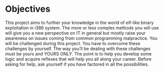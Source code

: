 

<h1>Objectives</h1>


This project aims to further your knowledge in the world of elf-like binary exploitation
in i386 system.
The more or less complex methods you will use will give you a new perspective on IT
in general but mostly raise your awareness on issues coming from common programming
malpractice.
You will be challenged during this project. You have to overcome these challenges
by yourself. The way you’ll be dealing with these challenges must be yours and YOURS
ONLY. The point is to help you develop some logic and acquire reflexes that will help
you all along your career. Before asking for help, ask yourself if you have factored in all
the possibilities.
